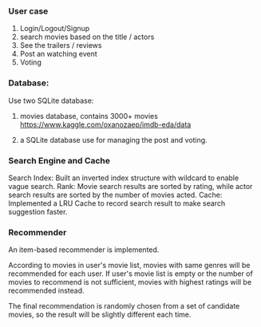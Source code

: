 ### User case
1. Login/Logout/Signup
2. search movies based on the title / actors
3. See the trailers / reviews
3. Post an watching event
4. Voting



### Database:

Use two SQLite database:

1. movies database, contains 3000+ movies
https://www.kaggle.com/oxanozaep/imdb-eda/data

2. a SQLite database use for managing the post and voting.


### Search Engine and Cache
Search Index: Built an inverted index structure with wildcard to enable vague search.
Rank: Movie search results are sorted by rating, while actor search results are sorted by the number of movies acted.
Cache: Implemented a LRU Cache to record search result to make search suggestion faster.



### Recommender
An item-based recommender is implemented.

According to movies in user's movie list, movies with same genres will be recommended for each user. If user's movie list is empty or the number of movies to recommend is not sufficient, movies with highest ratings will be recommended instead.

The final recommendation is randomly chosen from a set of candidate movies, so the result will be slightly different each time.